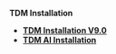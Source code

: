 <strong>TDM Installation<strong>

<ul>
<li><a href="TDM_Installation_V9.0.md">TDM Installation V9.0</a></li>
<li><a href="TDM_AI_Installation_V9.0.md">TDM AI Installation</a></li>    




</ul>
